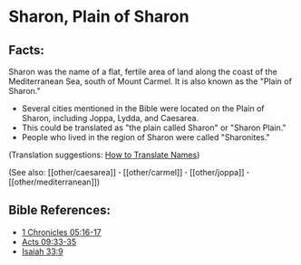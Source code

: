 # Sharon, Plain of Sharon #

## Facts: ##

Sharon was the name of a flat, fertile area of land along the coast of the Mediterranean Sea, south of Mount Carmel. It is also known as the "Plain of Sharon."

* Several cities mentioned in the Bible were located on the Plain of Sharon, including Joppa, Lydda, and Caesarea.
* This could be translated as "the plain called Sharon" or "Sharon Plain."
* People who lived in the region of Sharon were called "Sharonites."

(Translation suggestions: [How to Translate Names](en/ta-vol1/translate/man/translate-names))

(See also: [[other/caesarea]] **·** [[other/carmel]] **·** [[other/joppa]] **·** [[other/mediterranean]])

## Bible References: ##

* [1 Chronicles 05:16-17](en/tn/1ch/help/05/16)
* [Acts 09:33-35](en/tn/act/help/09/33)
* [Isaiah 33:9](en/tn/isa/help/33/09)